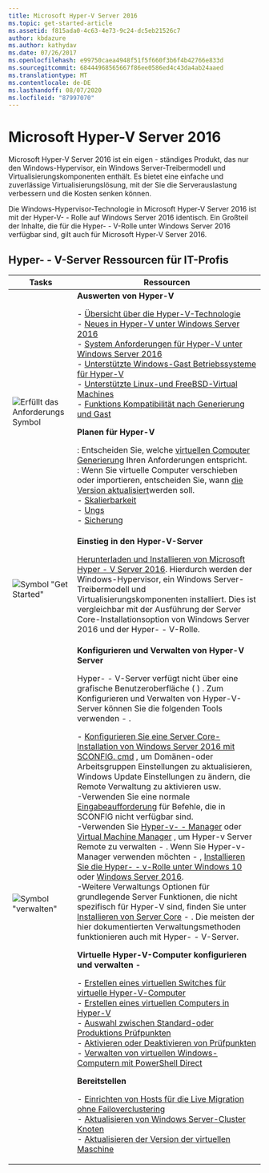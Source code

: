```yaml
---
title: Microsoft Hyper-V Server 2016
ms.topic: get-started-article
ms.assetid: f815ada0-4c63-4e73-9c24-dc5eb21526c7
author: kbdazure
ms.author: kathydav
ms.date: 07/26/2017
ms.openlocfilehash: e99750caea4948f51f5f660f3b6f4b42766e833d
ms.sourcegitcommit: 68444968565667f86ee0586ed4c43da4ab24aaed
ms.translationtype: MT
ms.contentlocale: de-DE
ms.lasthandoff: 08/07/2020
ms.locfileid: "87997070"
---
```

# <a name="microsoft-hyper-v-server-2016"></a>Microsoft Hyper-V Server 2016

Microsoft Hyper-V Server 2016 ist ein eigen \- ständiges Produkt, das nur den Windows-Hypervisor, ein Windows Server-Treibermodell und Virtualisierungskomponenten enthält. Es bietet eine einfache und zuverlässige Virtualisierungslösung, mit der Sie die Serverauslastung verbessern und die Kosten senken können.

Die Windows-Hypervisor-Technologie in Microsoft Hyper-V Server 2016 ist mit der Hyper-V- \- Rolle auf Windows Server 2016 identisch. Ein Großteil der Inhalte, die für die Hyper- \- V-Rolle unter Windows Server 2016 verfügbar sind, gilt auch für Microsoft Hyper-V Server 2016.

## <a name="hyper-v-server-resources-for-it-pros"></a>Hyper- \- V-Server Ressourcen für IT-Profis

|Tasks|Ressourcen|
|-|-|
|![Erfüllt das Anforderungs Symbol](media/All_Symbols_MeetsRequirements.png)|**Auswerten von Hyper-V**<p>-   [Übersicht über die Hyper-V-Technologie](hyper-v-technology-overview.md)<br />- [Neues in Hyper-V unter Windows Server 2016](what-s-new-in-hyper-v-on-windows.md)<br />-   [System Anforderungen für Hyper-V unter Windows Server 2016](system-requirements-for-hyper-v-on-windows.md)<br />-   [Unterstützte Windows-Gast Betriebssysteme für Hyper-V](supported-windows-guest-operating-systems-for-hyper-v-on-windows.md)<br />-   [Unterstützte Linux-und FreeBSD-Virtual Machines](supported-linux-and-freebsd-virtual-machines-for-hyper-v-on-windows.md)<br />-   [Funktions Kompatibilität nach Generierung und Gast](hyper-v-feature-compatibility-by-generation-and-guest.md)<p>**Planen für Hyper-V**<p>: Entscheiden Sie, welche [virtuellen Computer Generierung](plan/should-i-create-a-generation-1-or-2-virtual-machine-in-hyper-v.md) Ihren Anforderungen entspricht. <br/>: Wenn Sie virtuelle Computer verschieben oder importieren, entscheiden Sie, wann [die Version aktualisiert](deploy/upgrade-virtual-machine-version-in-hyper-v-on-windows-or-windows-server.md)werden soll. <br />- [Skalierbarkeit](plan/plan-hyper-v-scalability-in-windows-server.md) <br />- [Ungs](plan/plan-hyper-v-networking-in-windows-server.md) <br />- [Sicherung](plan/plan-hyper-v-security-in-windows-server.md)|
|![Symbol "Get Started"](media/All_Symbols_GetStarted.png)|**Einstieg in den Hyper-V-Server**<p>[Herunterladen und Installieren von Microsoft Hyper \- V Server 2016](https://www.microsoft.com/evalcenter/evaluate-hyper-v-server-2016). Hierdurch werden der Windows-Hypervisor, ein Windows Server-Treibermodell und Virtualisierungskomponenten installiert. Dies ist vergleichbar mit der Ausführung der Server Core-Installationsoption von Windows Server 2016 und der Hyper- \- V-Rolle.|
|![Symbol "verwalten"](media/All_Symbols_Administrator.png)|**Konfigurieren und Verwalten von Hyper-V Server**<p>Hyper- \- V-Server verfügt nicht über eine grafische Benutzeroberfläche \( \) . Zum Konfigurieren und Verwalten von Hyper-V-Server können Sie die folgenden Tools verwenden \- .<p>-   [Konfigurieren Sie eine Server Core-Installation von Windows Server 2016 mit SCONFIG. cmd](../../get-started/sconfig-on-ws2016.md) , um Domänen-oder Arbeitsgruppen Einstellungen zu aktualisieren, Windows Update Einstellungen zu ändern, die Remote Verwaltung zu aktivieren usw.<br />-Verwenden Sie eine normale [Eingabeaufforderung](../../administration/windows-commands/windows-commands.md) für Befehle, die in SCONFIG nicht verfügbar sind.<br />-Verwenden Sie [Hyper-v- \- Manager](./manage/remotely-manage-hyper-v-hosts.md) oder [Virtual Machine Manager](/system-center/vmm) , um Hyper-v Server Remote zu verwalten \- . Wenn Sie Hyper-v-Manager verwenden möchten \- , [Installieren Sie die Hyper- \- v-Rolle unter Windows 10](/virtualization/hyper-v-on-windows/quick-start/enable-hyper-v) oder [Windows Server 2016](get-started/install-the-hyper-v-role-on-windows-server.md).<br />-Weitere Verwaltungs Optionen für grundlegende Server Funktionen, die nicht spezifisch für Hyper-V sind, finden Sie unter [Installieren von Server Core](../../get-started/getting-started-with-server-core.md) \- . Die meisten der hier dokumentierten Verwaltungsmethoden funktionieren auch mit Hyper- \- V-Server.<p>**Virtuelle Hyper-V-Computer konfigurieren und verwalten \-**<p>-   [Erstellen eines virtuellen Switches für virtuelle Hyper-V-Computer](get-started/create-a-virtual-switch-for-hyper-v-virtual-machines.md)<br />-   [Erstellen eines virtuellen Computers in Hyper-V](get-started/create-a-virtual-machine-in-hyper-v.md)<br />-   [Auswahl zwischen Standard-oder Produktions Prüfpunkten](manage/choose-between-standard-or-production-checkpoints-in-hyper-v.md)<br />-   [Aktivieren oder Deaktivieren von Prüfpunkten](manage/enable-or-disable-checkpoints-in-hyper-v.md)<br />-   [Verwalten von virtuellen Windows-Computern mit PowerShell Direct](manage/manage-windows-virtual-machines-with-powershell-direct.md) <p>**Bereitstellen**<p>-   [Einrichten von Hosts für die Live Migration ohne Failoverclustering](deploy/set-up-hosts-for-live-migration-without-failover-clustering.md)<br />- [Aktualisieren von Windows Server-Cluster Knoten](../../failover-clustering/cluster-operating-system-rolling-upgrade.md)<br />- [Aktualisieren der Version der virtuellen Maschine](deploy/upgrade-virtual-machine-version-in-hyper-v-on-windows-or-windows-server.md)<br />|